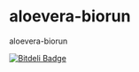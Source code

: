 aloevera-biorun
===============

aloevera-biorun

[![Bitdeli Badge](https://d2weczhvl823v0.cloudfront.net/mdjae/aloevera-biorun/trend.png)](https://bitdeli.com/free "Bitdeli Badge")

